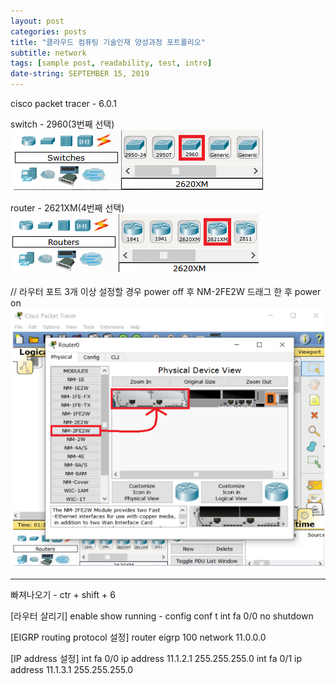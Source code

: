 ```yaml
---
layout: post
categories: posts
title: "클라우드 컴퓨팅 기술인재 양성과정 포트폴리오"
subtitle: network
tags: [sample post, readability, test, intro]
date-string: SEPTEMBER 15, 2019
---
```


cisco packet tracer - 6.0.1

switch - 2960(3번째 선택)<br>
![switch](./images/network/switch.png)


router - 2621XM(4번째 선택)<br>
![router](./images/network/router.png)


// 라우터 포트 3개 이상 설정할 경우
power off 후 NM-2FE2W 드래그 한 후 power on<br>
![router_setting](./images/network/router_setting.png)


---------------------------------------------------------

빠져나오기 - ctr + shift + 6

[라우터 살리기]
enable
show running - config
conf t
int fa 0/0
no shutdown

[EIGRP routing protocol 설정]
router eigrp 100
network 11.0.0.0

[IP address 설정]
int fa 0/0
ip address 11.1.2.1 255.255.255.0
int fa 0/1
ip address 11.1.3.1 255.255.255.0



